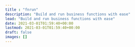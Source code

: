 ```yaml
---
title : "fnrun"
description: "Build and run business functions with ease"
lead: "Build and run business functions with ease"
date: 2021-03-01T01:59:40+00:00
lastmod: 2021-03-01T01:59:40+00:00
draft: false
images: []
---
```

